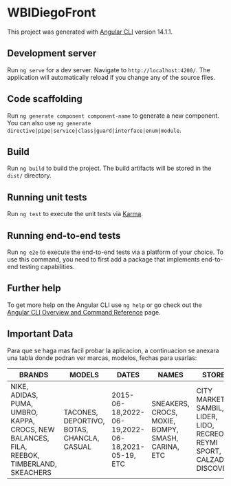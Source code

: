 # WBIDiegoFront

This project was generated with [Angular CLI](https://github.com/angular/angular-cli) version 14.1.1.

## Development server

Run `ng serve` for a dev server. Navigate to `http://localhost:4200/`. The application will automatically reload if you change any of the source files.

## Code scaffolding

Run `ng generate component component-name` to generate a new component. You can also use `ng generate directive|pipe|service|class|guard|interface|enum|module`.

## Build

Run `ng build` to build the project. The build artifacts will be stored in the `dist/` directory.

## Running unit tests

Run `ng test` to execute the unit tests via [Karma](https://karma-runner.github.io).

## Running end-to-end tests

Run `ng e2e` to execute the end-to-end tests via a platform of your choice. To use this command, you need to first add a package that implements end-to-end testing capabilities.

## Further help

To get more help on the Angular CLI use `ng help` or go check out the [Angular CLI Overview and Command Reference](https://angular.io/cli) page.

## Important Data

Para que se haga mas facil probar la aplicacion, a continuacion se anexara una tabla donde podran ver marcas, modelos, fechas para usarlas:


| BRANDS | MODELS | DATES | NAMES | STORES
| ------------- | ------------- |------------- |------------- |------------- |
| NIKE, ADIDAS, PUMA, UMBRO, KAPPA, CROCS, NEW BALANCES, FILA, REEBOK, TIMBERLAND, SKEACHERS  | TACONES, DEPORTIVO, BOTAS, CHANCLA, CASUAL  | 2015-06-18,2022-06-19,2022-06-18,2021-05-19, ETC| SNEAKERS, CROCS, MOXIE, BOMPY, SMASH, CARINA, ETC | CITY MARKET, SAMBIL, LIDER, LIDO, RECREO, REYMI SPORT, CALZADOS DISCOVERY

